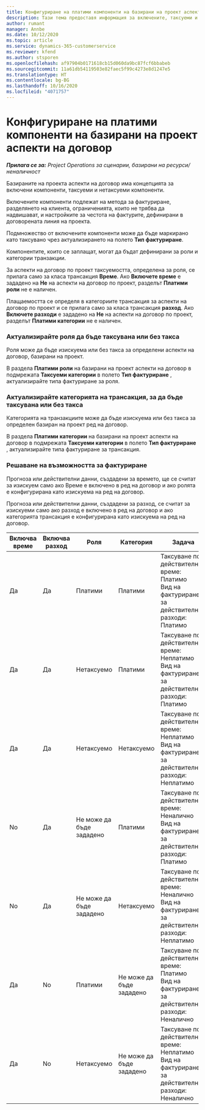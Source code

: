 ```yaml
---
title: Конфигуриране на платими компоненти на базирани на проект аспекти на договор
description: Тази тема предоставя информация за включените, таксуеми и нетаксуеми компоненти в аспекти на договор.
author: rumant
manager: Annbe
ms.date: 10/12/2020
ms.topic: article
ms.service: dynamics-365-customerservice
ms.reviewer: kfend
ms.author: stsporen
ms.openlocfilehash: af97904b0171618cb15d060da9bc87fcf6bbabeb
ms.sourcegitcommit: 11a61db54119503e82faec5f99c4273e8d1247e5
ms.translationtype: HT
ms.contentlocale: bg-BG
ms.lasthandoff: 10/16/2020
ms.locfileid: "4071757"
---
```

# <a name="configure-chargeable-components-of-a-project-based-contract-line"></a>Конфигуриране на платими компоненти на базирани на проект аспекти на договор

_**Прилага се за:** Project Operations за сценарии, базирани на ресурси/неналичност_

Базираните на проекта аспекти на договор има концепцията за включени компоненти, таксуеми и нетаксуеми компоненти.

Включените компоненти подлежат на метода за фактуриране, разделянето на клиента, ограниченията, които не трябва да надвишават, и настройките за честота на фактурите, дефинирани в договорената линия на проекта.

Подмножество от включените компоненти може да бъде маркирано като таксувано чрез актуализирането на полето **Тип фактуриране**.

Компонентите, които се заплащат, могат да бъдат дефинирани за роли и категории транзакции.

За аспекти на договор по проект таксуемостта, определена за роля, се прилага само за класа трансакция **Време**. Ако **Включете време** е зададено на **Не** на аспекти на договор по проект, разделът **Платими роли** не е наличен.

Плащаемостта се определя в категориите трансакция за аспекти на договор по проект и се прилага само за класа трансакция **разход**. Ако **Включете разходи** е зададено на **Не** на аспекти на договор по проект, разделът **Платими категории** не е наличен.

### <a name="update-a-role-to-be-chargeable-or-non-chargeable"></a>Актуализирайте роля да бъде таксувана или без такса

Роля може да бъде изискуема или без такса за определени аспекти на договор, базирани на проект.

В раздела **Платими роли** на базирани на проект аспекти на договор в подмрежата **Таксуеми категории** в полето **Тип фактуриране** , актуализирайте типа фактуриране за роля.

### <a name="update-a-transaction-category-to-be-chargeable-or-non-chargeable"></a>Актуализирайте категорията на трансакция, за да бъде таксувана или без такса

Категорията на транзакциите може да бъде изискуема или без такса за определен базиран на проект ред на договор.

В раздела **Платими категории** на базирани на проект аспекти на договор в подмрежата **Таксуеми категории** в полето **Тип фактуриране** , актуализирайте типа фактуриране за трансакция.

### <a name="resolve-chargeability"></a>Решаване на възможността за фактуриране

Прогноза или действителни данни, създадени за времето, ще се считат за изискуем само ако Време е включено в ред на договор и ако ролята е конфигурирана като изискуема на ред на договор.

Прогноза или действителни данни, създадени за разход, се считат за изискуеми само ако разход е включено в ред на договор и ако категорията трансакция е конфигурирана като изискуема на ред на договор.

| Включва време | Включва разход | Роля | Категория | Задача |
| --- | --- | --- | --- | --- |
| Да | Да | Платими | Платими | Таксуване по действително време: Платимо </br>Вид на фактурирането за действителни разходи: Платимо |
| Да | Да | Нетаксуемо | Платими | Таксуване по действително време: Неплатимо </br>Вид на фактурирането за действителни разходи: Платимо |
| Да | Да | Нетаксуемо | Нетаксуемо | Таксуване по действително време: Неплатимо </br>Вид на фактурирането за действителни разходи: Неплатимо |
| No | Да | Не може да бъде зададено | Платими | Таксуване по действително време: Неналично </br>Вид на фактурирането за действителни разходи: Платимо |
| No | Да | Не може да бъде зададено | Нетаксуемо | Таксуване по действително време: Неналично </br>Вид на фактурирането за действителни разходи: Неплатимо |
| Да | No | Платими | Не може да бъде зададено | Таксуване по действително време: Платимо </br>Вид на фактурирането за действителни разходи: Неналично |
| Да | No | Нетаксуемо | Не може да бъде зададено | Таксуване по действително време: Неплатимо </br> Вид на фактурирането за действителни разходи: Неналично |
